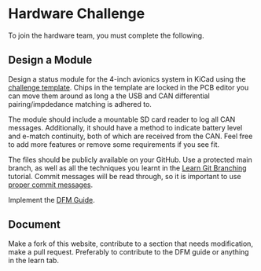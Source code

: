 # Hardware Challenge

To join the hardware team, you must complete the following.

## Design a Module

Design a status module for the 4-inch avionics system in KiCad using the [challenge template](https://github.com/sonicavionics/4in-challengetemplate).
Chips in the template are locked in the PCB editor you can move them around as long a the USB and CAN differential pairing/impdedance matching is adhered to.

The module should include a mountable SD card reader to log all CAN messages.
Additionally, it should have a method to indicate battery level and e-match continuity, both of which are received from the CAN.
Feel free to add more features or remove some requirements if you see fit.

The files should be publicly available on your GitHub. Use a protected main branch, as well as all the techniques you learnt in the [Learn Git Branching](https://learngitbranching.js.org/) tutorial. Commit messages will be read through, so it is important to use [proper commit messages](https://github.com/zeulewan/git-commit-message).

Implement the [DFM Guide](../../learn/dfmguide/).

## Document

Make a fork of this website, contribute to a section that needs modification, make a pull request. Preferably to contribute to the DFM guide or anything in the learn tab.

